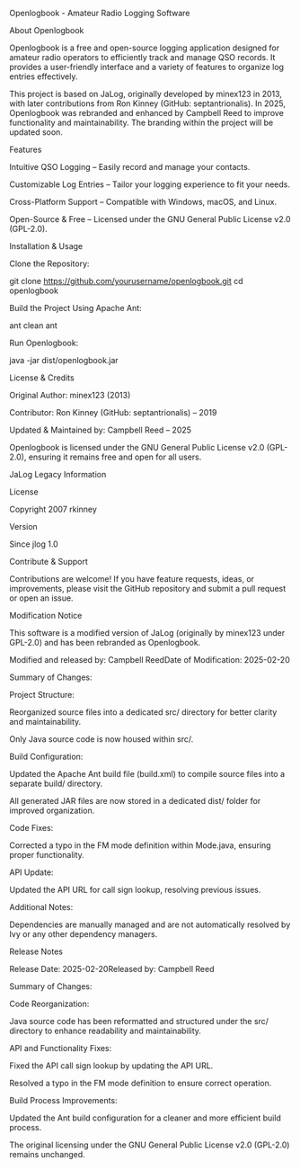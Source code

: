 Openlogbook - Amateur Radio Logging Software

About Openlogbook

Openlogbook is a free and open-source logging application designed for amateur radio operators to efficiently track and manage QSO records. It provides a user-friendly interface and a variety of features to organize log entries effectively.

This project is based on JaLog, originally developed by minex123 in 2013, with later contributions from Ron Kinney (GitHub: septantrionalis). In 2025, Openlogbook was rebranded and enhanced by Campbell Reed to improve functionality and maintainability. The branding within the project will be updated soon.

Features

Intuitive QSO Logging – Easily record and manage your contacts.

Customizable Log Entries – Tailor your logging experience to fit your needs.

Cross-Platform Support – Compatible with Windows, macOS, and Linux.

Open-Source & Free – Licensed under the GNU General Public License v2.0 (GPL-2.0).

Installation & Usage

Clone the Repository:

git clone https://github.com/yourusername/openlogbook.git
cd openlogbook

Build the Project Using Apache Ant:

ant clean
ant

Run Openlogbook:

java -jar dist/openlogbook.jar

License & Credits

Original Author: minex123 (2013)

Contributor: Ron Kinney (GitHub: septantrionalis) – 2019

Updated & Maintained by: Campbell Reed – 2025

Openlogbook is licensed under the GNU General Public License v2.0 (GPL-2.0), ensuring it remains free and open for all users.

JaLog Legacy Information

License

Copyright 2007 rkinney

Version

Since jlog 1.0

Contribute & Support

Contributions are welcome! If you have feature requests, ideas, or improvements, please visit the GitHub repository and submit a pull request or open an issue.

Modification Notice

This software is a modified version of JaLog (originally by minex123 under GPL-2.0) and has been rebranded as Openlogbook.

Modified and released by: Campbell ReedDate of Modification: 2025-02-20

Summary of Changes:

Project Structure:

Reorganized source files into a dedicated src/ directory for better clarity and maintainability.

Only Java source code is now housed within src/.

Build Configuration:

Updated the Apache Ant build file (build.xml) to compile source files into a separate build/ directory.

All generated JAR files are now stored in a dedicated dist/ folder for improved organization.

Code Fixes:

Corrected a typo in the FM mode definition within Mode.java, ensuring proper functionality.

API Update:

Updated the API URL for call sign lookup, resolving previous issues.

Additional Notes:

Dependencies are manually managed and are not automatically resolved by Ivy or any other dependency managers.

Release Notes

Release Date: 2025-02-20Released by: Campbell Reed

Summary of Changes:

Code Reorganization:

Java source code has been reformatted and structured under the src/ directory to enhance readability and maintainability.

API and Functionality Fixes:

Fixed the API call sign lookup by updating the API URL.

Resolved a typo in the FM mode definition to ensure correct operation.

Build Process Improvements:

Updated the Ant build configuration for a cleaner and more efficient build process.

The original licensing under the GNU General Public License v2.0 (GPL-2.0) remains unchanged.

